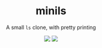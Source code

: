 <div align="center">

# minils
A small `ls` clone, with pretty printing

![](https://img.shields.io/github/last-commit/loenard97/minils?&style=for-the-badge&color=F74C00)
![](https://img.shields.io/github/repo-size/loenard97/minils?&style=for-the-badge&color=F74C00)

</div>

